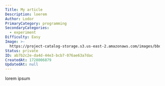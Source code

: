 ```yaml
---
Title: My article
Description: loerem
Author: Lodor
PrimaryCategory: programming
SecondaryCategories:
  - experiment
Difficulty: Easy
Image: >-
  https://project-catalog-storage.s3.us-east-2.amazonaws.com/images/bbd9965e-6123-45f9-9c9b-30e564e7d87c.png
Status: private
ID: ab7b2c2e-da4d-44e3-bcb7-076ae63a7dac
CreatedAt: 1728006879
UpdatedAt: null
---
```

lorem ipsum
